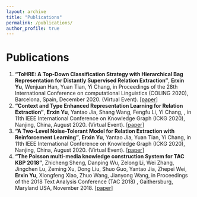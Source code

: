 ```yaml
---
layout: archive
title: "Publications"
permalink: /publications/
author_profile: true
---
```


# Publications

1. **“ToHRE: A Top-Down Classification Strategy with Hierarchical Bag Representation for Distantly Supervised Relation Extraction”**, **Erxin Yu**, Wenjuan Han, Yuan Tian, Yi Chang, in Proceedings of the 28th International Conference on computational Linguistics (COLING 2020), Barcelona, Spain, December 2020. (Virtual Event). [[paper]](https://github.com/yuerxin1997/yuerxin1997.github.io/blob/main/files/ICDE_self_paced_ensemble.pdf)
1. **“Context and Type Enhanced Representation Learning for Relation Extraction”**, **Erxin Yu**, Yantao Jia, Shang Wang, Fengfu Li, Yi Chang, , in 11th IEEE International Conference on Knowledge Graph (ICKG 2020), Nanjing, China, August 2020. (Virtual Event). [[paper]](https://ieeexplore.ieee.org/document/9194521)
1. **“A Two-Level Noise-Tolerant Model for Relation Extraction with Reinforcement Learning”**,  **Erxin Yu**,  Yantao Jia, Yuan Tian, Yi Chang, in 11th IEEE International Conference on Knowledge Graph (ICKG 2020), Nanjing, China, August 2020. (Virtual Event). [[paper]](https://ieeexplore.ieee.org/document/9194528)
1. **“The Poisson multi-media knowledge construction System for TAC KBP 2018”**, Zhicheng Sheng, Danping Wu, Zelong Li, Wei Zhang, Jingchen Lu, Zeming Xu, Dong Liu, Shuo Guo, Yantao Jia, Zhepei Wei, **Erxin Yu**,  Xiongfeng Xiao, Zhuo Wang, Jianyong Wang, in Proceedings of the 2018 Text Analysis Conference (TAC 2018) , Gaithersburg, Maryland USA, November 2018. [[paper]](https://www.semanticscholar.org/paper/The-Poisson-multi-media-knowledge-construction-for-Sheng-Wu/8cb0baa1fed8f46b82466b6fd378a21a0faefb09)